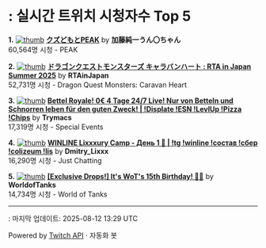 # : 실시간 트위치 시청자수 Top 5

**1.** [![thumb](https://static-cdn.jtvnw.net/previews-ttv/live_user_kato_junichi0817-320x180.jpg)](https://twitch.tv/加藤純一うん〇ちゃん)
**[クズどもとPEAK](https://twitch.tv/加藤純一うん〇ちゃん)** by **加藤純一うん〇ちゃん**<br>60,564명 시청  - PEAK

**2.** [![thumb](https://static-cdn.jtvnw.net/previews-ttv/live_user_rtainjapan-320x180.jpg)](https://twitch.tv/RTAinJapan)
**[ドラゴンクエストモンスターズ キャラバンハート : RTA in Japan Summer 2025](https://twitch.tv/RTAinJapan)** by **RTAinJapan**<br>52,731명 시청  - Dragon Quest Monsters: Caravan Heart

**3.** [![thumb](https://static-cdn.jtvnw.net/previews-ttv/live_user_trymacs-320x180.jpg)](https://twitch.tv/Trymacs)
**[Bettel Royale! 0€ 4 Tage 24/7 Live! Nur von Betteln und Schnorren leben für den guten Zweck! | !Displate !ESN !LevlUp !Pizza !Chips](https://twitch.tv/Trymacs)** by **Trymacs**<br>17,319명 시청  - Special Events

**4.** [![thumb](https://static-cdn.jtvnw.net/previews-ttv/live_user_dmitry_lixxx-320x180.jpg)](https://twitch.tv/Dmitry_Lixxx)
**[WINLINE Lixxxury Camp - День 1 🎣 | !tg !winline !состав !сбер !colizeum !lis](https://twitch.tv/Dmitry_Lixxx)** by **Dmitry_Lixxx**<br>16,290명 시청  - Just Chatting

**5.** [![thumb](https://static-cdn.jtvnw.net/previews-ttv/live_user_worldoftanks-320x180.jpg)](https://twitch.tv/WorldofTanks)
**[[Exclusive Drops!] It's WoT's 15th Birthday! 🎉🎉](https://twitch.tv/WorldofTanks)** by **WorldofTanks**<br>14,734명 시청  - World of Tanks


---
: 마지막 업데이트: 2025-08-12 13:29 UTC

Powered by [Twitch API](https://dev.twitch.tv/docs/api/reference) · 자동화 봇